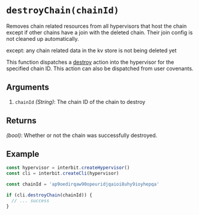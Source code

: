 # `destroyChain(chainId)`

Removes chain related resources from all hypervisors that host the chain
except if other chains have a join with the deleted chain. Their join
config is not cleaned up automatically.

except: any chain related data in the kv store is not being deleted yet

This function dispatches a
[destroy](../../interbit-covenant-utils/destroy.md) action into the
hypervisor for the specified chain ID. This action can also be
dispatched from user covenants.


## Arguments

1. `chainId` *(String)*: The chain ID of the chain to destroy


## Returns

*(bool)*: Whether or not the chain was successfully destroyed.


## Example

```js
const hypervisor = interbit.createHypervisor()
const cli = interbit.createCli(hypervisor)

const chainId = 'ap9oedirqaw90opeuridjqaioi8uhy9ioyhepqa'

if (cli.destroyChain(chainId)) {
  // ... success
}
```

